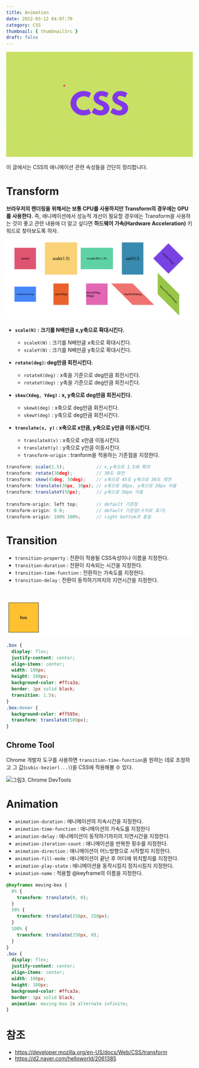 ```yaml
---
title: Animation
date: 2022-03-12 04:07:70
category: CSS
thumbnail: { thumbnailSrc }
draft: false
---
```


![](./images/thumbNails/CSS.gif)

이 글에서는 CSS의 애니메이션 관련 속성들을 간단히 정리합니다.

# Transform

**브라우저의 렌더링을 위해서는 보통 CPU를 사용하지만 Transform의 경우에는 GPU를 사용한다.** 즉, 애니메이션에서 성능적 개선이 필요할 경우에는 Transform을 사용하는 것이 좋고 관련 내용에 더 알고 싶다면 **하드웨어 가속(Hardware Acceleration)** 키워드로 찾아보도록 하자.

![그림1. CSS Transform](./images/animation-01.png)

- **`scale(N)` : 크기를 N배만큼 x,y축으로 확대시킨다.**

  - `scaleX(N)` : 크기를 N배만큼 x축으로 확대시킨다.
  - `scaleY(N)` : 크기를 N배만큼 y축으로 확대시킨다.

- **`rotate(deg)`: deg만큼 회전시킨다.**

  - `rotateX(deg)` : x축을 기준으로 deg만큼 회전시킨다.
  - `rotateY(deg)` : y축을 기준으로 deg만큼 회전시킨다.

- **`skew(Xdeg, Ydeg)` : x, y축으로 deg만큼 회전시킨다.**

  - `skewX(deg)` : x축으로 deg만큼 회전시킨다.
  - `skewY(deg)` : y축으로 deg만큼 회전시킨다.

- **`translate(x, y)` : x축으로 x만큼, y축으로 y만큼 이동시킨다.**
  - `translateX(x)` : x축으로 x만큼 이동시킨다.
  - `translateY(y)` : y축으로 y만큼 이동시킨다.
  - `transform-origin` : tranform을 적용하는 기준점을 지정한다.

```js
transform: scale(1.5);            // x,y축으로 1.5배 확대
transform: rotate(30deg);         // 30도 회전
transform: skew(45deg, 30deg);    // x축으로 45도 y축으로 30도 회전
transform: translate(30px, 30px); // x축으로 30px, y축으로 30px 이동
transform: translateY(50px);      // y축으로 50px 이동

transform-origin: left top;       // default 기준점
transform-origin: 0 0;            // default 기준점(수치로 표기)
transform-origin: 100% 100%;      // right bottom과 동일
```

# Transition

- `transition-property` : 전환이 적용될 CSS속성이나 이름을 지정한다.
- `transition-duration` : 전환이 지속되는 시간을 지정한다.
- `transition-time-function` : 전환하는 가속도를 지정한다.
- `transition-delay` : 전환이 동작하기까지의 지연시간을 지정한다.

<br>

![그림2. CSS Transition](./images/animation-02.gif)

```css
.box {
  display: flex;
  justify-content: center;
  align-items: center;
  width: 100px;
  height: 100px;
  background-color: #ffca3a;
  border: 1px solid black;
  transition: 1.5s;
}
.box:hover {
  background-color: #ff595e;
  transform: translateX(500px);
}
```

## Chrome Tool

Chrome 개발자 도구를 사용하면 `transition-time-function`을 원하는 데로 조정하고 그 값(`cubic-bezier(...)`)을 CSS에 적용해볼 수 있다.

![그림3. Chrome DevTools](./images/animation-03.gif)

# Animation

- `animation-duration` : 애니메이션의 지속시간을 지정한다.
- `animation-time-function` : 애니메이션의 가속도를 지정한다
- `animation-delay` : 애니메이션이 동작하기까지의 지연시간을 지정한다.
- `animation-iteration-count` : 애니메이션을 반복한 횟수를 지정한다.
- `animation-direction` : 애니메이션이 어느방향으로 시작할지 지정한다.
- `animation-fill-mode` : 애니메이션이 끝난 후 어디에 위치할지를 지정한다.
- `animation-play-state` : 애니메이션을 동작시킬지 정지시킬지 지정한다.
- `animation-name` : 적용할 @keyframe의 이름을 지정한다.

```css
@keyframes moving-box {
  0% {
    transform: translate(0, 0);
  }
  50% {
    transform: translate(250px, 250px);
  }
  100% {
    transform: translate(250px, 0);
  }
}
.box {
  display: flex;
  justify-content: center;
  align-items: center;
  width: 100px;
  height: 100px;
  background-color: #ffca3a;
  border: 1px solid black;
  animation: moving-box 2s alternate infinite;
}
```

# 참조

- https://developer.mozilla.org/en-US/docs/Web/CSS/transform
- https://d2.naver.com/helloworld/2061385

<br>
